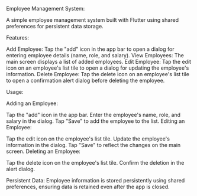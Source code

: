 Employee Management System:

A simple employee management system built with Flutter using shared preferences for persistent data storage.

Features:

Add Employee: Tap the "add" icon in the app bar to open a dialog for entering employee details (name, role, and salary).
View Employees: The main screen displays a list of added employees.
Edit Employee: Tap the edit icon on an employee's list tile to open a dialog for updating the employee's information.
Delete Employee: Tap the delete icon on an employee's list tile to open a confirmation alert dialog before deleting the employee.

Usage:

Adding an Employee:

Tap the "add" icon in the app bar.
Enter the employee's name, role, and salary in the dialog.
Tap "Save" to add the employee to the list.
Editing an Employee:

Tap the edit icon on the employee's list tile.
Update the employee's information in the dialog.
Tap "Save" to reflect the changes on the main screen.
Deleting an Employee:

Tap the delete icon on the employee's list tile.
Confirm the deletion in the alert dialog.

Persistent Data:
Employee information is stored persistently using shared preferences, ensuring data is retained even after the app is closed.
